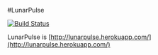 #LunarPulse

[![Build Status](https://travis-ci.org/pyar6329/LunarPulse.svg)](https://travis-ci.org/pyar6329/LunarPulse)

LunarPulse is [http://lunarpulse.herokuapp.com/](http://lunarpulse.herokuapp.com/)
